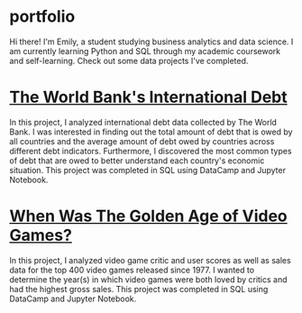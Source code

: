 # portfolio
Hi there! I'm Emily, a student studying business analytics and data science. I am currently learning Python and SQL through my academic coursework and self-learning. Check out some data projects I've completed. 

# [The World Bank's International Debt](https://github.com/emilylau1/portfolio/tree/42e6f11036ee037c2c9ae1d404b74af9cb5dacdd/Analyze%20International%20Debt)
In this project, I analyzed international debt data collected by The World Bank. I was interested in finding out the total amount of debt that is owed by all countries and the average amount of debt owed by countries across different debt indicators. Furthermore, I discovered the most common types of debt that are owed to better understand each country's economic situation. This project was completed in SQL using DataCamp and Jupyter Notebook.

# [When Was The Golden Age of Video Games?](https://github.com/emilylau1/portfolio/tree/b6897172f8c0e19202f50a14b1f27ba45f0e7d23/the_golden_age_of_video_games)
In this project, I analyzed video game critic and user scores as well as sales data for the top 400 video games released since 1977. I wanted to determine the year(s) in which video games were both loved by critics and had the highest gross sales. This project was completed in SQL using DataCamp and Jupyter Notebook.

